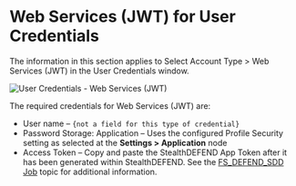 # Web Services (JWT) for User Credentials

The information in this section applies to Select Account Type > Web Services (JWT) in the User
Credentials window.

![User Credentials - Web Services (JWT)](/img/product_docs/accessanalyzer/12.0/admin/settings/connection/profile/webservicesjwt.webp)

The required credentials for Web Services (JWT) are:

- User name – `{not a field for this type of credential}`
- Password Storage: Application – Uses the configured Profile Security setting as selected at the
  **Settings > Application** node
- Access Token – Copy and paste the StealthDEFEND App Token after it has been generated within
  StealthDEFEND. See the [FS_DEFEND_SDD Job](/docs/accessanalyzer/12.0/admin/jobs/instantjobs/fs_defend_sdd.md) topic for
  additional information.

